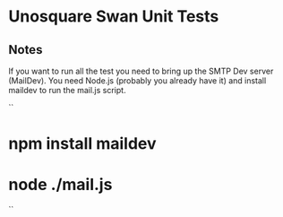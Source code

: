 ﻿# Unosquare Swan Unit Tests

## Notes

If you want to run all the test you need to bring up the SMTP Dev server (MailDev). You need Node.js (probably you already have it) and install maildev to run the mail.js script.

``
# npm install maildev
# node ./mail.js
``